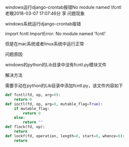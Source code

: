 windows运行django-crontab报错No module named \fcntl\
老眼2018-03-07 17:07:46分 享
问题现象

windows系统运行django-crontab报错

import fcntl
ImportError: No module named 'fcntl'

但是在mac系统或者linux系统中运行正常

问题原因

windows的python的Lib目录中没有fcntl.py模块文件

解决方法

需要手动在python的Lib目录中添加fcntl.py，该文件内容如下

```python
def fcntl(fd, op, arg=0):
    return 0
def ioctl(fd, op, arg=0, mutable_flag=True):
    if mutable_flag:
        return 0
    else:
        return ""
def flock(fd, op):
    return
def lockf(fd, operation, length=0, start=0, whence=0):
    return

```